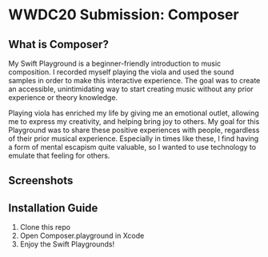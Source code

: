 # WWDC20 Submission: Composer

## What is Composer?
My Swift Playground is a beginner-friendly introduction to music composition. I recorded myself playing the viola and used the sound samples in order to make this interactive experience. The goal was to create an accessible, unintimidating way to start creating music without any prior experience or theory knowledge.

Playing viola has enriched my life by giving me an emotional outlet, allowing me to express my creativity, and helping bring joy to others. My goal for this Playground was to share these positive experiences with people, regardless of their prior musical experience. Especially in times like these, I find having a form of mental escapism quite valuable, so I wanted to use technology to emulate that feeling for others.

## Screenshots


## Installation Guide
1. Clone this repo
2. Open Composer.playground in Xcode
3. Enjoy the Swift Playgrounds!